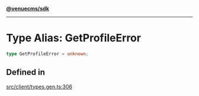 [**@venuecms/sdk**](../Index.md)

***

# Type Alias: GetProfileError

```ts
type GetProfileError = unknown;
```

## Defined in

[src/client/types.gen.ts:306](https://github.com/venuecms/sdk/blob/5ae39368afca7845a7db783bc57e3aef70f1be64/src/client/types.gen.ts#L306)
